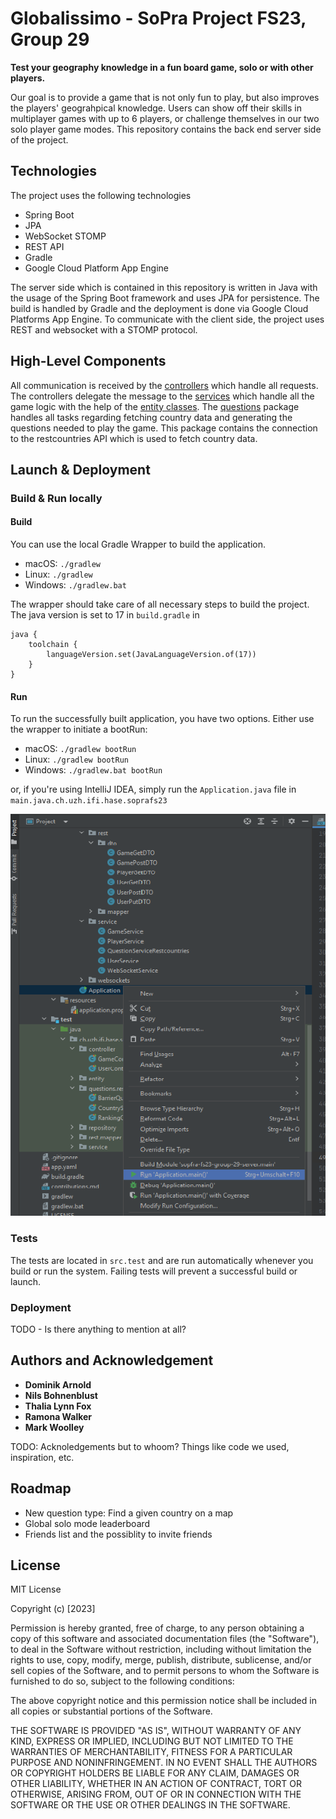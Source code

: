 # Globalissimo - SoPra Project FS23, Group 29

**Test your geography knowledge in a fun board game, solo or with other players.**

Our goal is to provide a game that is not only fun to play, but also improves the players' geograhpical knowledge. Users can show off their skills in multiplayer games with up to 6 players, or challenge themselves in our two solo player game modes.
This repository contains the back end server side of the project.

## Technologies

The project uses the following technologies
- Spring Boot
- JPA
- WebSocket STOMP
- REST API
- Gradle
- Google Cloud Platform App Engine

The server side which is contained in this repository is written in Java with the usage of the Spring Boot framework and uses JPA for persistence.
The build is handled by Gradle and the deployment is done via Google Cloud Platforms App Engine.
To communicate with the client side, the project uses REST and websocket with a STOMP protocol.

## High-Level Components

All communication is received by the [controllers](https://github.com/sopra-fs23-group-29/sopra-fs23-group-29-server/tree/main/src/main/java/ch/uzh/ifi/hase/soprafs23/game/controller) which handle all requests. The controllers delegate the message to the [services](https://github.com/sopra-fs23-group-29/sopra-fs23-group-29-server/tree/main/src/main/java/ch/uzh/ifi/hase/soprafs23/game/service)
which handle all the game logic with the help of the [entity classes](https://github.com/sopra-fs23-group-29/sopra-fs23-group-29-server/tree/main/src/main/java/ch/uzh/ifi/hase/soprafs23/game/entity). The [questions](https://github.com/sopra-fs23-group-29/sopra-fs23-group-29-server/tree/main/src/main/java/ch/uzh/ifi/hase/soprafs23/game/controller) package handles all tasks regarding fetching country data and generating the questions needed to play the game. This package contains the connection to the restcountries API which is used to fetch country data. 


## Launch & Deployment

### Build & Run locally

#### Build

You can use the local Gradle Wrapper to build the application.
-   macOS: `./gradlew`
-   Linux: `./gradlew`
-   Windows: `./gradlew.bat`

The wrapper should take care of all necessary steps to build the project. The java version is set to 17 in `build.gradle` in 
```
java {
    toolchain {
        languageVersion.set(JavaLanguageVersion.of(17))
    }
}
```


#### Run

To run the successfully built application, you have two options. Either use the wrapper to initiate a bootRun:
-   macOS: `./gradlew bootRun`
-   Linux: `./gradlew bootRun`
-   Windows: `./gradlew.bat bootRun`

or, if you're using IntelliJ IDEA, simply run the `Application.java` file in `main.java.ch.uzh.ifi.hase.soprafs23`

![Run Application from IDEA](images_readme/run_application.png)

### Tests

The tests are located in `src.test` and are run automatically whenever you build or run the system.
Failing tests will prevent a successful build or launch.

### Deployment

TODO - Is there anything to mention at all?

## Authors and Acknowledgement

- **Dominik Arnold**
- **Nils Bohnenblust**
- **Thalia Lynn Fox**
- **Ramona Walker**
- **Mark Woolley**

TODO: Acknoledgements but to whoom? Things like code we used, inspiration, etc.

## Roadmap

- New question type: Find a given country on a map
- Global solo mode leaderboard
- Friends list and the possiblity to invite friends


## License

MIT License

Copyright (c) [2023]

Permission is hereby granted, free of charge, to any person obtaining a copy
of this software and associated documentation files (the "Software"), to deal
in the Software without restriction, including without limitation the rights
to use, copy, modify, merge, publish, distribute, sublicense, and/or sell
copies of the Software, and to permit persons to whom the Software is
furnished to do so, subject to the following conditions:

The above copyright notice and this permission notice shall be included in all
copies or substantial portions of the Software.

THE SOFTWARE IS PROVIDED "AS IS", WITHOUT WARRANTY OF ANY KIND, EXPRESS OR
IMPLIED, INCLUDING BUT NOT LIMITED TO THE WARRANTIES OF MERCHANTABILITY,
FITNESS FOR A PARTICULAR PURPOSE AND NONINFRINGEMENT. IN NO EVENT SHALL THE
AUTHORS OR COPYRIGHT HOLDERS BE LIABLE FOR ANY CLAIM, DAMAGES OR OTHER
LIABILITY, WHETHER IN AN ACTION OF CONTRACT, TORT OR OTHERWISE, ARISING FROM,
OUT OF OR IN CONNECTION WITH THE SOFTWARE OR THE USE OR OTHER DEALINGS IN THE
SOFTWARE.
